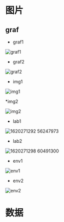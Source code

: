 # 图片  

## graf

* graf1  

![graf1](https://user-images.githubusercontent.com/58176267/170662206-39ac8318-cd3f-4fa1-90f1-e0feaa0da5ac.png)


* graf2 

![graf2](https://user-images.githubusercontent.com/58176267/170662214-a79bc072-4a1a-4286-b32d-31cc27dde833.png)


* img1  

![img1](https://user-images.githubusercontent.com/58176267/170662248-93743ae6-aa1c-478e-b3b8-e6841ef90612.jpg)


*img2

![img2](https://user-images.githubusercontent.com/58176267/170662254-56ee2c95-ba5b-4c06-bd9d-1412f5f3c0bd.jpg)


* lab1  
 
![1620271292 56247973](https://user-images.githubusercontent.com/58176267/170658192-2ed645d2-1726-48bc-b877-b4aa62eab076.jpg)

* lab2  

![1620271298 60491300](https://user-images.githubusercontent.com/58176267/170658205-3a84abea-5b11-4b71-b2d2-949c1f499f78.jpg)

* env1  

![env1](https://user-images.githubusercontent.com/58176267/170660535-ff47e3b8-e9fb-4182-9f92-ef22d0e48d7c.jpg)

* env2  

![env2](https://user-images.githubusercontent.com/58176267/170660553-1ffd26f6-2532-4d52-86e6-7d550a990266.jpg)










# 数据  






